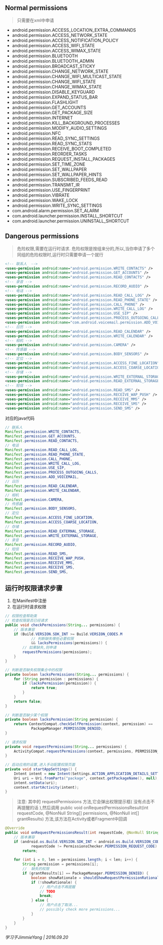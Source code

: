 ## Normal permissions
>只需要在xml中申请
* android.permission.ACCESS_LOCATION_EXTRA_COMMANDS 
* android.permission.ACCESS_NETWORK_STATE 
* android.permission.ACCESS_NOTIFICATION_POLICY 
* android.permission.ACCESS_WIFI_STATE 
* android.permission.ACCESS_WIMAX_STATE 
* android.permission.BLUETOOTH 
* android.permission.BLUETOOTH_ADMIN 
* android.permission.BROADCAST_STICKY 
* android.permission.CHANGE_NETWORK_STATE 
* android.permission.CHANGE_WIFI_MULTICAST_STATE 
* android.permission.CHANGE_WIFI_STATE 
* android.permission.CHANGE_WIMAX_STATE 
* android.permission.DISABLE_KEYGUARD 
* android.permission.EXPAND_STATUS_BAR 
* android.permission.FLASHLIGHT 
* android.permission.GET_ACCOUNTS 
* android.permission.GET_PACKAGE_SIZE 
* android.permission.INTERNET 
* android.permission.KILL_BACKGROUND_PROCESSES 
* android.permission.MODIFY_AUDIO_SETTINGS 
* android.permission.NFC 
* android.permission.READ_SYNC_SETTINGS 
* android.permission.READ_SYNC_STATS 
* android.permission.RECEIVE_BOOT_COMPLETED 
* android.permission.REORDER_TASKS 
* android.permission.REQUEST_INSTALL_PACKAGES 
* android.permission.SET_TIME_ZONE 
* android.permission.SET_WALLPAPER 
* android.permission.SET_WALLPAPER_HINTS 
* android.permission.SUBSCRIBED_FEEDS_READ 
* android.permission.TRANSMIT_IR 
* android.permission.USE_FINGERPRINT 
* android.permission.VIBRATE 
* android.permission.WAKE_LOCK 
* android.permission.WRITE_SYNC_SETTINGS 
* com.android.alarm.permission.SET_ALARM 
* com.android.launcher.permission.INSTALL_SHORTCUT 
* com.android.launcher.permission.UNINSTALL_SHORTCUT

## Dangerous permissions
>危险权限,需要在运行时请求.
>危险权限是按组来分的,所以,当你申请了多个同组的危险权限时,运行时只需要申请一个就行

```xml
<!-- 联系人  --> 
<uses-permission android:name="android.permission.WRITE_CONTACTS" /> 
<uses-permission android:name="android.permission.GET_ACCOUNTS" /> 
<uses-permission android:name="android.permission.READ_CONTACTS" /> 
<!-- 录音 --> 
<uses-permission android:name="android.permission.RECORD_AUDIO" /> 
<!-- 电话 --> 
<uses-permission android:name="android.permission.READ_CALL_LOG" /> 
<uses-permission android:name="android.permission.READ_PHONE_STATE" /> 
<uses-permission android:name="android.permission.CALL_PHONE" /> 
<uses-permission android:name="android.permission.WRITE_CALL_LOG" /> 
<uses-permission android:name="android.permission.USE_SIP" /> 
<uses-permission android:name="android.permission.PROCESS_OUTGOING_CALLS" /> 
<uses-permission android:name="com.android.voicemail.permission.ADD_VOICEMAIL" /> 
<!-- 日历 --> 
<uses-permission android:name="android.permission.READ_CALENDAR" /> 
<uses-permission android:name="android.permission.WRITE_CALENDAR" /> 
<!-- 相机 --> 
<uses-permission android:name="android.permission.CAMERA" /> 
<!-- 传感器 --> 
<uses-permission android:name="android.permission.BODY_SENSORS" /> 
<!-- 定位 --> 
<uses-permission android:name="android.permission.ACCESS_FINE_LOCATION" /> 
<uses-permission android:name="android.permission.ACCESS_COARSE_LOCATION" /> 
<!-- 存储 --> 
<uses-permission android:name="android.permission.WRITE_EXTERNAL_STORAGE" /> 
<uses-permission android:name="android.permission.READ_EXTERNAL_STORAGE" /> 
<!-- 短信 --> 
<uses-permission android:name="android.permission.READ_SMS" /> 
<uses-permission android:name="android.permission.RECEIVE_WAP_PUSH" /> 
<uses-permission android:name="android.permission.RECEIVE_MMS" /> 
<uses-permission android:name="android.permission.RECEIVE_SMS" /> 
<uses-permission android:name="android.permission.SEND_SMS" /> 
```
对应的java代码
```java
// 联系人 
Manifest.permission.WRITE_CONTACTS, 
Manifest.permission.GET_ACCOUNTS, 
Manifest.permission.READ_CONTACTS, 
// 电话 
Manifest.permission.READ_CALL_LOG, 
Manifest.permission.READ_PHONE_STATE, 
Manifest.permission.CALL_PHONE, 
Manifest.permission.WRITE_CALL_LOG, 
Manifest.permission.USE_SIP, 
Manifest.permission.PROCESS_OUTGOING_CALLS, 
Manifest.permission.ADD_VOICEMAIL, 
// 日历 
Manifest.permission.READ_CALENDAR, 
Manifest.permission.WRITE_CALENDAR, 
// 相机 
Manifest.permission.CAMERA, 
// 传感器 
Manifest.permission.BODY_SENSORS, 
// 定位 
Manifest.permission.ACCESS_FINE_LOCATION, 
Manifest.permission.ACCESS_COARSE_LOCATION, 
// 存储 
Manifest.permission.READ_EXTERNAL_STORAGE, 
Manifest.permission.WRITE_EXTERNAL_STORAGE, 
// 录音 
Manifest.permission.RECORD_AUDIO, 
// 短信 
Manifest.permission.READ_SMS, 
Manifest.permission.RECEIVE_WAP_PUSH, 
Manifest.permission.RECEIVE_MMS, 
Manifest.permission.RECEIVE_SMS, 
Manifest.permission.SEND_SMS, 
```

## 运行时权限请求步骤
1. 在Manifest中注册
2. 在运行时请求权限

```java
// 权限检查帮助类
// 检查权限是否已经请求
public void checkPermissions(String... permissions) { 
    // 版本兼容 
    if (Build.VERSION.SDK_INT >= Build.VERSION_CODES.M 
            // 判断缺失哪些必要权限 
            && lacksPermissions(permissions)) { 
        // 如果缺失,则申请 
        requestPermissions(permissions); 
    } 
} 

// 判断是否缺失权限集合中的权限 
private boolean lacksPermissions(String... permissions) { 
    for (String permission : permissions) { 
        if (lacksPermission(permission)) { 
            return true; 
        } 
    } 
    return false; 
} 
    
// 判断是否缺少某个权限 
private boolean lacksPermission(String permission) { 
    return ContextCompat.checkSelfPermission(context, permission) == 
            PackageManager.PERMISSION_DENIED; 
} 
    
// 请求权限 
private void requestPermissions(String... permissions) { 
    ActivityCompat.requestPermissions(context, permissions, PERMISSION_REQUEST_CODE); 
} 
    
// 启动应用的设置,进入手动配置权限页面 
private void startAppSettings() { 
    Intent intent = new Intent(Settings.ACTION_APPLICATION_DETAILS_SETTINGS); 
    Uri uri = Uri.fromParts("package", context.getPackageName(), null); 
    intent.setData(uri); 
    context.startActivity(intent); 
} 
```
>注意: 其中的 requestPermissions 方法,它会弹出权限提示框( 没有点击不再提醒的话 ),然后调用 public void onRequestPermissionsResult(int requestCode, @NonNull String[] permissions, @NonNull int[] grantResults) 方法,该方法在Activity或者Fragment中回调

```java
@Override 
public void onRequestPermissionsResult(int requestCode, @NonNull String[] permissions, @NonNull int[] grantResults) { 
    // 版本兼容 
    if (android.os.Build.VERSION.SDK_INT < android.os.Build.VERSION_CODES.M || 
            requestCode != PermissionsChecker.PERMISSION_REQUEST_CODE) 
        return; 
 
    for (int i = 0, len = permissions.length; i < len; i++) { 
        String permission = permissions[i]; 
        //  缺失的权限 
        if (grantResults[i] == PackageManager.PERMISSION_DENIED) { 
            boolean showRationale = shouldShowRequestPermissionRationale(permission); 
            if (!showRationale) { 
                // 用户点击不再提醒 
                // TODO 
                break; 
            } else {  
                // 用户点击了取消... 
                // possibly check more permissions...    
            } 
        } 
    } 
} 
```
*学习于JimmieYang | 2016.09.20*
